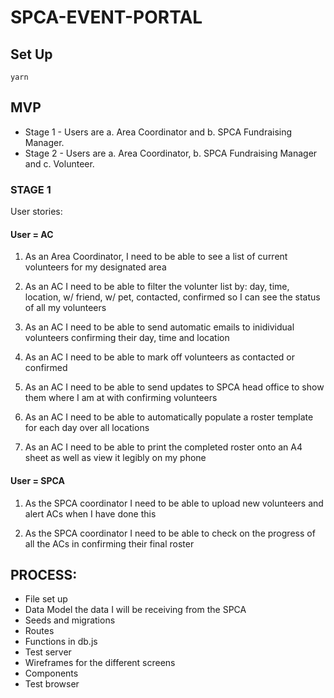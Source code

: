 # SPCA-EVENT-PORTAL

## Set Up
```
yarn
```

## MVP

* Stage 1 - Users are a. Area Coordinator and b. SPCA Fundraising Manager.
* Stage 2 - Users are a. Area Coordinator, b. SPCA Fundraising Manager and c. Volunteer.


### STAGE 1

User stories:

#### User = AC

1. As an Area Coordinator, I need to be able to see a list of current volunteers for my designated area

2. As an AC I need to be able to filter the volunter list by: day, time, location, w/ friend, w/ pet, contacted, confirmed so I can see the status of all my volunteers

3. As an AC I need to be able to send automatic emails to inidividual volunteers confirming their day, time and location

4. As an AC I need to be able to mark off volunteers as contacted or confirmed

5. As an AC I need to be able to send updates to SPCA head office to show them where I am at with confirming volunteers 

6. As an AC I need to be able to automatically populate a roster template for each day over all locations

7. As an AC I need to be able to print the completed roster onto an A4 sheet as well as view it legibly on my phone

#### User = SPCA

1. As the SPCA coordinator I need to be able to upload new volunteers and alert ACs when I have done this

2. As the SPCA coordinator I need to be able to check on the progress of all the ACs in confirming their final roster


## PROCESS:

* File set up
* Data Model the data I will be receiving from the SPCA
* Seeds and migrations
* Routes
* Functions in db.js
* Test server
* Wireframes for the different screens
* Components
* Test browser


